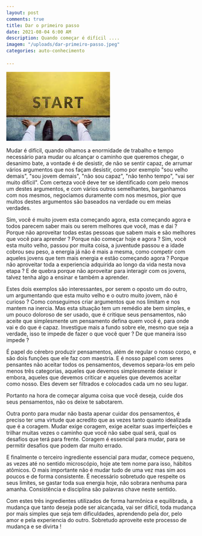 ```yaml
---
layout: post
comments: true
title: Dar o primeiro passo
date: 2021-08-04 6:00 AM
description: Quando começar é difícil ....
imagem: "/uploads/dar-primeiro-passo.jpeg"
categories: auto-conhecimento

---
```

![](/uploads/dar-primeiro-passo.jpeg)

Mudar é difícil, quando olhamos a enormidade de trabalho e tempo necessário para mudar ou alcançar o caminho que queremos chegar,  o desanimo bate, a vontade é de desistir, de não se sentir capaz, de arrumar vários argumentos que nos façam desistir, como por exemplo "sou velho demais", "sou jovem demais", "não sou capaz", "não tenho tempo", "vai ser muito difícil". Com certeza você deve ter se identificado com pelo menos um destes argumentos, e com vários outros semelhantes, barganhamos com nos mesmos, negociamos duramente com nos mesmos, pior que muitos destes argumentos são baseados na verdade ou em meias verdades. 

Sim, você é muito jovem esta começando agora, esta começando agora e todos parecem saber mais ou serem melhores que você, mas e dai ? Porque não aproveitar todas estas pessoas que sabem mais e são melhores que você para aprender ? Porque não começar hoje e agora ? Sim, você esta muito velho, passou por muita coisa, a juventude passou e a idade cobrou seu peso, a energia já não é mais a mesma, como competir com aqueles jovens que tem mais energia e estão começando agora ? Porque não aproveitar toda a experiencia adquirida ao longo da vida nesta nova etapa ? E de quebra porque não aproveitar para interagir com os jovens, talvez tenha algo a ensinar e também a aprender. 

Estes dois exemplos são interessantes, por serem o oposto um do outro, um argumentando que esta muito velho e o outro muito jovem, não é curioso ? Como conseguimos criar argumentos que nos limitam e nos mantem na inercia. Mas esta situação tem um remédio ate bem simples, e um pouco doloroso de ser usado, que é critique seus pensamentos, não aceite que simplesmente um pensamento defina quem você é, para onde vai e do que é capaz. Investigue mais a fundo sobre ele, mesmo que seja a verdade, isso te impede de fazer o que você quer ? De que maneira isso impede ?

É papel do cérebro produzir pensamentos, além de regular o nosso corpo, e são dois funções que ele faz com maestria. E é nosso papel com seres pensantes não aceitar todos os pensamentos, devemos separa-los em pelo menos três categorias, aqueles que devemos simplesmente deixar ir embora, aqueles que devemos criticar e aqueles que devemos aceitar como nosso. Eles devem ser filtrados e colocados cada um no seu lugar.

Portanto na hora de começar alguma coisa que você deseja, cuide dos seus pensamentos, não os deixe te sabotarem.

Outra ponto para mudar não basta apenar cuidar dos pensamentos, é preciso ter uma virtude que acredito que as vezes tanto quanto idealizada que é a coragem. Mudar exige coragem, exige aceitar suas imperfeições e trilhar muitas vezes o caminho que você não sabe qual será, qual os desafios que terá para frente. Coragem é essencial para mudar, para se permitir desafios que podem dar muito errado.

E finalmente o terceiro ingrediente essencial para mudar, comece pequeno, as vezes até no sentido microscópio, hoje ate tem nome para isso, hábitos atômicos. O mais importante não é mudar tudo de uma vez mas sim aos poucos e de forma consistente. É necessário sobretudo que respeite os seus limites, se gastar toda sua energia hoje, não sobrara nenhuma para amanha. Consistência e disciplina são palavras chave neste sentido.

Com estes três ingredientes utilizados de forma harmônica e equilibrada, a mudança que tanto deseja pode ser alcançada, vai ser difícil, toda mudança por mais simples que seja tem dificuldades, aprendendo pela dor, pelo amor e pela experiencia do outro. Sobretudo aproveite este processo de mudança e se divirta ! 